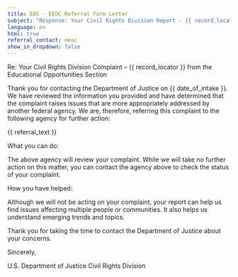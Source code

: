 ```yaml
---
title: EOS - EEOC Referral Form Letter
subject: "Response: Your Civil Rights Division Report - {{ record_locator }} from the {{ section_name }} Section"
language: en
html: true
referral_contact: eeoc
show_in_dropdown: false
---
```

Re: Your Civil Rights Division Complaint – {{ record_locator }} from the Educational Opportunities Section

Thank you for contacting the Department of Justice on {{ date_of_intake }}.  We have reviewed the information you provided and have determined that the complaint raises issues that are more appropriately addressed by another federal agency.  We are, therefore, referring this complaint to the following agency for further action:

{{ referral_text }}

What you can do:

The above agency will review your complaint.  While we will take no further action on this matter, you can contact the agency above to check the status of your complaint.

How you have helped:

Although we will not be acting on your complaint, your report can help us find issues affecting multiple people or communities. It also helps us understand emerging trends and topics.

Thank you for taking the time to contact the Department of Justice about your concerns.

Sincerely,

U.S. Department of Justice
Civil Rights Division
